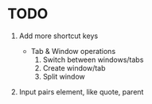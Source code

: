 

# TODO

1. Add more shortcut keys
   * Tab & Window operations
     1. Switch between windows/tabs
     2. Create window/tab
     3. Split window

2. Input pairs element, like quote, parent 
